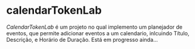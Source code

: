 # calendarTokenLab
<p><em>CalendarTokenLab</em> é um projeto no qual implemento um planejador de eventos, que permite adicionar eventos a um calendario, inlcuindo Título, Descrição, e Horário de Duração. Está em progresso ainda...</p>
